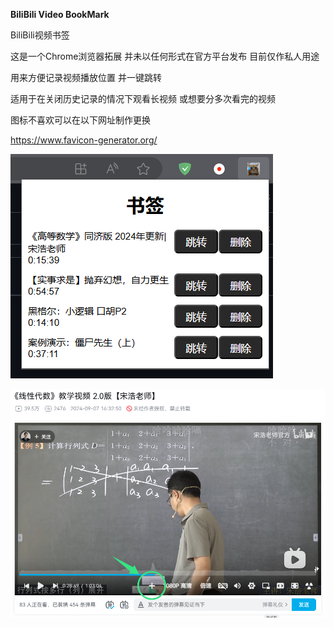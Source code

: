 **BiliBili Video BookMark**

BiliBili视频书签

这是一个Chrome浏览器拓展 并未以任何形式在官方平台发布 目前仅作私人用途

用来方便记录视频播放位置 并一键跳转 

适用于在关闭历史记录的情况下观看长视频 或想要分多次看完的视频

图标不喜欢可以在以下网址制作更换

https://www.favicon-generator.org/

![关注永雏塔菲喵！](./readmeimg/AAA.png)

![关注永雏塔菲谢谢喵！](./readmeimg/bbb.png)


